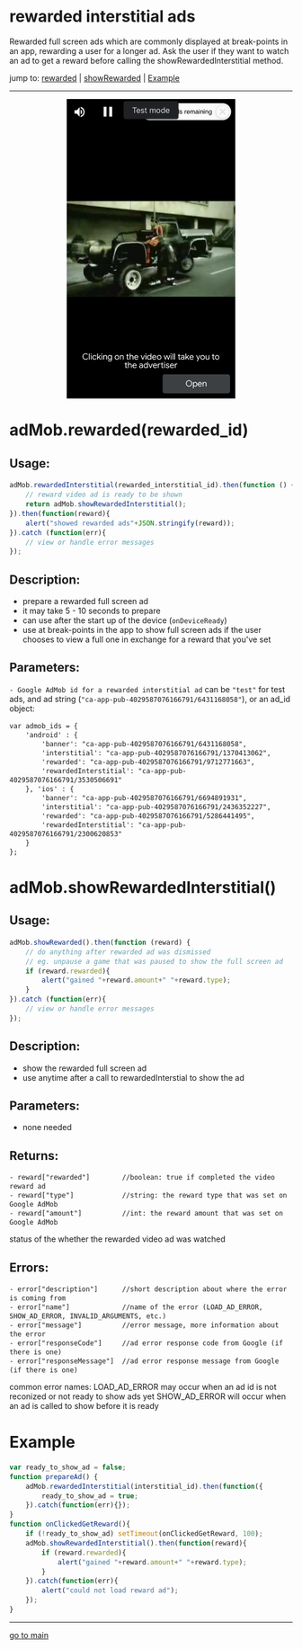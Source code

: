 # rewarded interstitial ads

Rewarded full screen ads which are commonly displayed at break-points in an app, rewarding a user for a longer ad.
Ask the user if they want to watch an ad to get a reward before calling the showRewardedInterstitial method.

jump to: [rewarded](#rewarded-interstitial) | [showRewarded](#show-rewarded-interstitial) | [Example](#example)
<hr/>

<p align="center">
<img src="rewardedInterstitial.png" alt="rewarded interstitial ad" width="300" align="center" />
</p>

# adMob.rewarded(rewarded_id) <a id="rewarded-interstitial"></a><br>

## Usage:
```js
adMob.rewardedInterstitial(rewarded_interstitial_id).then(function () {
    // reward video ad is ready to be shown
    return adMob.showRewardedInterstitial();
}).then(function(reward){
    alert("showed rewarded ads"+JSON.stringify(reward));
}).catch (function(err){
    // view or handle error messages
});
```

## Description:
 - prepare a rewarded full screen ad
 - it may take 5 - 10 seconds to prepare
 - can use after the start up of the device (`onDeviceReady`)
 - use at break-points in the app to show full screen ads if the user chooses to view a full one in exchange for a reward that you've set

## Parameters:
` - Google AdMob id for a rewarded interstitial ad `
can be `"test"` for test ads, and ad string (`"ca-app-pub-4029587076166791/6431168058"`), or an ad_id object:
```
var admob_ids = {
    'android' : {
        'banner': "ca-app-pub-4029587076166791/6431168058",
        'interstitial': "ca-app-pub-4029587076166791/1370413062",
        'rewarded': "ca-app-pub-4029587076166791/9712771663",
        'rewardedInterstitial': "ca-app-pub-4029587076166791/3530506691"
    }, 'ios' : {
        'banner': "ca-app-pub-4029587076166791/6694891931",
        'interstitial': "ca-app-pub-4029587076166791/2436352227",
        'rewarded': "ca-app-pub-4029587076166791/5286441495",
        'rewardedInterstitial': "ca-app-pub-4029587076166791/2300620853"
    }
};
```

# adMob.showRewardedInterstitial() <a id="show-rewarded-interstitial"></a><br>

## Usage:
```js
adMob.showRewarded().then(function (reward) {
    // do anything after rewarded ad was dismissed
    // eg. unpause a game that was paused to show the full screen ad
    if (reward.rewarded){
        alert("gained "+reward.amount+" "+reward.type);
    }
}).catch (function(err){
    // view or handle error messages
});
```

## Description:
 - show the rewarded full screen ad
 - use anytime after a call to rewardedInterstial to show the ad

## Parameters:
- none needed

## Returns:
```
- reward["rewarded"]        //boolean: true if completed the video reward ad 
- reward["type"]            //string: the reward type that was set on Google AdMob
- reward["amount"]          //int: the reward amount that was set on Google AdMob
```
status of the whether the rewarded video ad was watched

## Errors:
```
- error["description"]      //short description about where the error is coming from 
- error["name"]             //name of the error (LOAD_AD_ERROR, SHOW_AD_ERROR, INVALID_ARGUMENTS, etc.) 
- error["message"]          //error message, more information about the error
- error["responseCode"]     //ad error response code from Google (if there is one)
- error["responseMessage"]  //ad error response message from Google (if there is one)
```
common error names:
LOAD_AD_ERROR may occur when an ad id is not reconized or not ready to show ads yet
SHOW_AD_ERROR will occur when an ad is called to show before it is ready

# Example <a id="example"></a><br>
```js
var ready_to_show_ad = false;
function prepareAd() {
    adMob.rewardedInterstitial(interstitial_id).then(function({
        ready_to_show_ad = true;
    }).catch(function(err){});
}
function onClickedGetReward(){
    if (!ready_to_show_ad) setTimeout(onClickedGetReward, 100);
    adMob.showRewardedInterstitial().then(function(reward){
        if (reward.rewarded){
            alert("gained "+reward.amount+" "+reward.type);
        }
    }).catch(function(err){
        alert("could not load reward ad");
    });
}
```

<hr/>

<p align="center">

[go to main](../README.md#plugin-usage)

</p>
